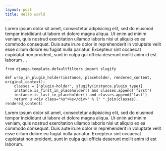 ```yaml
---
layout: post
title: Hello world
---
```


Lorem ipsum dolor sit amet, consectetur adipisicing elit, sed do eiusmod tempor incididunt ut labore et dolore magna aliqua. Ut enim ad minim veniam, quis nostrud exercitation ullamco laboris nisi ut aliquip ex ea commodo consequat. Duis aute irure dolor in reprehenderit in voluptate velit esse cillum dolore eu fugiat nulla pariatur. Excepteur sint occaecat cupidatat non proident, sunt in culpa qui officia deserunt mollit anim id est laborum …

    from django.template.defaultfilters import slugify
    
    def wrap_in_plugin_holder(instance, placeholder, rendered_content, original_context):
        classes = ['plugin-holder', slugify(instance.plugin_type)]
        instance.is_first_in_placeholder() and classes.append('first')
        instance.is_last_in_placeholder() and classes.append('last')
        return u'<div class="%s">%s</div>' % (" ".join(classes), rendered_content)

Lorem ipsum dolor sit amet, consectetur adipisicing elit, sed do eiusmod tempor incididunt ut labore et dolore magna aliqua. Ut enim ad minim veniam, quis nostrud exercitation ullamco laboris nisi ut aliquip ex ea commodo consequat. Duis aute irure dolor in reprehenderit in voluptate velit esse cillum dolore eu fugiat nulla pariatur. Excepteur sint occaecat cupidatat non proident, sunt in culpa qui officia deserunt mollit anim id est laborum.
